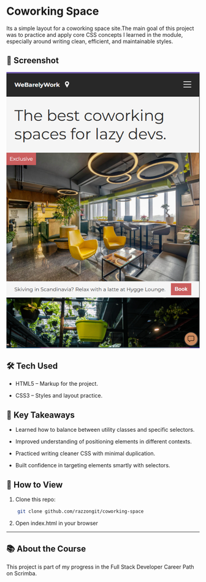# Coworking Space 

Its a simple layout for a coworking space site.The main goal of this project was to practice and apply core CSS concepts I learned in the module, especially around writing clean, efficient, and maintainable styles.


## 📸 Screenshot

  
![Screenshot](images/Screenshot.png)



## 🛠️ Tech Used

* HTML5 – Markup for the project.

* CSS3 – Styles and layout practice.

  
## 📌 Key Takeaways

* Learned how to balance between utility classes and specific selectors.

* Improved understanding of positioning elements in different contexts.

* Practiced writing cleaner CSS with minimal duplication.

* Built confidence in targeting elements smartly with selectors.

## 🚀 How to View

1. Clone this repo:

```bash
    git clone github.com/razzongit/coworking-space
```

2. Open index.html in your browser


---
## 📚 About the Course

This project is part of my progress in the Full Stack Developer Career Path on Scrimba.